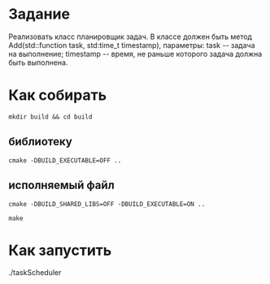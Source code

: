 # Задание

Реализовать класс планировщик задач. В классе должен быть 
метод Add(std::function task, std:time_t timestamp), параметры: 
task -- задача на выполнение;
timestamp -- время, не раньше которого задача должна быть выполнена.

# Как собирать

```
mkdir build && cd build
```
## библиотеку

```
cmake -DBUILD_EXECUTABLE=OFF ..
```
## исполняемый файл

```
cmake -DBUILD_SHARED_LIBS=OFF -DBUILD_EXECUTABLE=ON ..
```

```
make
```
# Как запустить

./taskScheduler